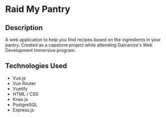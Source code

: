 # Raid My Pantry

## Description
A web application to help you find recipes based on the ingredients in your pantry. Created as a capstone project while attending Galvanize's Web Development Immersive program.

## Technologies Used
* Vue.js
* Vue Router
* Vuetify
* HTML / CSS
* Knex.js
* PostgreSQL
* Express.js
